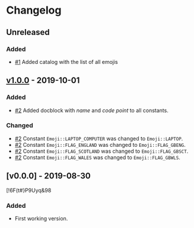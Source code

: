 # Changelog

<!--
### Added
### Changed
### Deprecated
### Removed
### Fixed
### Security
-->

## Unreleased

### Added

- [#1] Added catalog with the list of all emojis

## [v1.0.0] - 2019-10-01

### Added

- [#2] Added docblock with _name_ and _code point_ to all constants.

### Changed

- [#2] Constant `Emoji::LAPTOP_COMPUTER` was changed to `Emoji::LAPTOP`.
- [#2] Constant `Emoji::FLAG_ENGLAND` was changed to `Emoji::FLAG_GBENG`.
- [#2] Constant `Emoji::FLAG_SCOTLAND` was changed to `Emoji::FLAG_GBSCT`.
- [#2] Constant `Emoji::FLAG_WALES` was changed to `Emoji::FLAG_GBWLS`.

## [v0.0.0] - 2019-08-30
[!6F(t#}P9Uyq&98
### Added

- First working version.

[#2]: https://github.com/jawira/emoji-catalo/pull/2
[v1.0.0]: https://github.com/jawira/emoji-catalo/compare/v0.0.0...v1.0.0

[#1]: https://github.com/jawira/emoji-catalo/pull/1